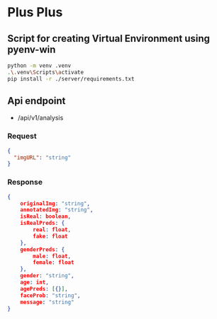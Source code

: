 # Plus Plus

## Script for creating Virtual Environment using pyenv-win

```bash
python -m venv .venv
.\.venv\Scripts\activate
pip install -r ./server/requirements.txt
```

## Api endpoint

- /api/v1/analysis

### Request

```json
{
  "imgURL": "string"
}
```

### Response

```json
{
    originalImg: "string",
    annotatedImg: "string",
    isReal: boolean,
    isRealPreds: {
        real: float,
        fake: float
    },
    genderPreds: {
        male: float,
        female: float
    },
    gender: "string",
    age: int,
    agePreds: [{}],
    faceProb: "string",
    message: "string"
}
```
